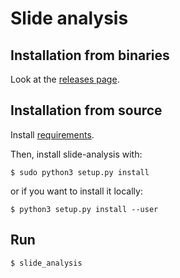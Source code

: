 # Slide analysis

## Installation from binaries

Look at the [releases page](https://github.com/Vozf/slide-analysis/releases).

## Installation from source

Install [requirements](requirements.txt). 

Then, install slide-analysis with:

```
$ sudo python3 setup.py install
```

or if you want to install it locally:

```
$ python3 setup.py install --user
```

## Run

```
$ slide_analysis
```
